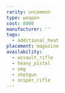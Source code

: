 ```yaml
---
rarity: uncommon
type: weapon
cost: 8000
manufacturer: ''
tags:
  - additional_heat
placement: magazine
availability:
  - assault_rifle
  - heavy_pistol
  - smg
  - shotgun
  - sniper_rifle
---
```

